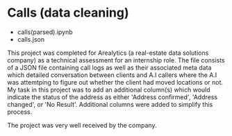 # Calls (data cleaning)

- calls(parsed).ipynb
- calls.json

This project was completed for Arealytics (a real-estate data solutions company) as a technical assessment for an internship role. The file consists of a JSON file containing call logs as well as their associated meta data which detailed conversation between clients and A.I callers where the A.I was attemtping to figure out whether the client had moved locations or not. My task in this project was to add an additional column(s) which would indicate the status of the address as either 'Address confirmed', 'Address changed', or 'No Result'. Additional columns were added to simplify this process.

The project was very well received by the company.
